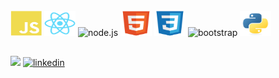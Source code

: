 <div style="display: inline_block"><br>
  <img alt="js" height="40" width="50" src="https://raw.githubusercontent.com/devicons/devicon/master/icons/javascript/javascript-plain.svg">
  <img alt="react" height="40" width="50" src="https://raw.githubusercontent.com/devicons/devicon/master/icons/react/react-original.svg">
  <img alt="node.js" height="40" width="50" src="https://cdn.jsdelivr.net/gh/devicons/devicon/icons/nodejs/nodejs-original.svg">
  <img alt="html" height="40" width="50" src="https://raw.githubusercontent.com/devicons/devicon/master/icons/html5/html5-original.svg">
  <img alt="css" height="40" width="50" src="https://raw.githubusercontent.com/devicons/devicon/master/icons/css3/css3-original.svg">
  <img alt="bootstrap" height="40" width="50" src="https://cdn.jsdelivr.net/gh/devicons/devicon/icons/bootstrap/bootstrap-original.svg">
  <img alt="python" height="40" width="50" src="https://raw.githubusercontent.com/devicons/devicon/master/icons/python/python-original.svg">
</div>
  
##
 
  <a href="https://www.instagram.com/eduardorossetti7/" target="_blank"><img src="https://img.shields.io/badge/-Instagram-%23E4405F?style=for-the-badge&logo=instagram&logoColor=white"></a>
  <a href="https://www.linkedin.com/in/eduardo-rossetti/" target="_blank"><img alt="linkedin" src="https://img.shields.io/badge/LinkedIn-0077B5?style=for-the-badge&logo=linkedin&logoColor=white"></a>
</div>
